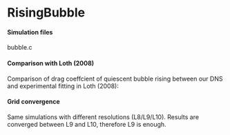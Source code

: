 # RisingBubble
#### Simulation files 
bubble.c

#### Comparison with Loth (2008)
Comparison of drag coeffcient of quiescent bubble rising between our DNS and experimental fitting in Loth (2008):




#### Grid convergence 
Same simulations with different resolutions (L8/L9/L10). Results are converged between L9 and L10, therefore L9 is enough.

